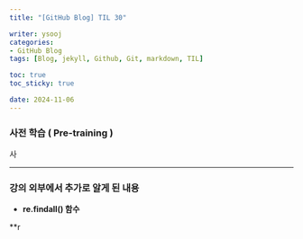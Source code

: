 ```yaml
---
title: "[GitHub Blog] TIL 30"

writer: ysooj
categories:
- GitHub Blog
tags: [Blog, jekyll, Github, Git, markdown, TIL]

toc: true
toc_sticky: true

date: 2024-11-06
---
```


### **사전 학습 ( Pre-training )**

사

---

### **강의 외부에서 추가로 알게 된 내용**

-   **re.findall() 함수**

**r